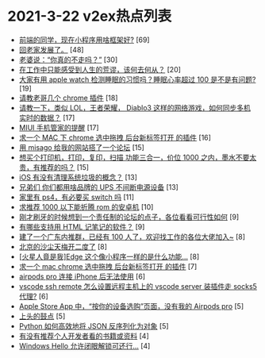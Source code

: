 # 2021-3-22 v2ex热点列表

+ [前端的同学，现在小程序用啥框架好?](https://www.v2ex.com/t/763801#reply69) [69]
+ [回老家发展了。](https://www.v2ex.com/t/763799#reply48) [48]
+ [老婆说：“你真的不走吗？”](https://www.v2ex.com/t/763792#reply30) [30]
+ [在工作中只能感受到人生的荒谬，该何去何从？](https://www.v2ex.com/t/763853#reply20) [20]
+ [大家有用 apple watch 检测睡眠的习惯吗？睡眠心率超过 100 是不是有问题?](https://www.v2ex.com/t/763856#reply19) [19]
+ [请教老哥几个 chrome 插件](https://www.v2ex.com/t/763825#reply18) [18]
+ [请教一下，类似 LOL，王者荣耀， Diablo3 这样的网络游戏，如何同步多机实时的数据？](https://www.v2ex.com/t/763822#reply17) [17]
+ [MIUI 手机管家的提醒](https://www.v2ex.com/t/763843#reply17) [17]
+ [求一个 MAC 下 chrome 选中拖拽 后台新标签打开 的插件](https://www.v2ex.com/t/763796#reply16) [16]
+ [用 misago 给我的网站搭了一个论坛](https://www.v2ex.com/t/763798#reply15) [15]
+ [想买个打印机，打印，复印，扫描 功能三合一，价位 1000 之内，墨水不要太贵，有推荐的吗？](https://www.v2ex.com/t/763802#reply15) [15]
+ [iOS 有没有清理系统垃圾的概念？](https://www.v2ex.com/t/763816#reply13) [13]
+ [兄弟们 你们都用啥品牌的 UPS 不间断电源设备](https://www.v2ex.com/t/763837#reply13) [13]
+ [家里有 ps4，有必要买 switch 吗](https://www.v2ex.com/t/763864#reply11) [11]
+ [求推荐 1000 以下能折腾 rom 的安卓机](https://www.v2ex.com/t/763794#reply10) [10]
+ [刚才刷牙的时候想到一个责任制的论坛的点子，各位看看可行性如何](https://www.v2ex.com/t/763846#reply9) [9]
+ [有哪些支持用 HTML 记笔记的软件？](https://www.v2ex.com/t/763852#reply9) [9]
+ [建了一个广东内推群，已经有 100 人了，欢迎找工作的各位大佬加入~](https://www.v2ex.com/t/763807#reply8) [8]
+ [北京的沙尘天梅开二度了](https://www.v2ex.com/t/763833#reply8) [8]
+ [[火星人竟是我]Edge 这个像小程序一样的是什么功能…](https://www.v2ex.com/t/763878#reply8) [8]
+ [求一个 mac chrome 选中拖拽 后台新标签打开 的插件](https://www.v2ex.com/t/763800#reply7) [7]
+ [airpods pro 连接 iPhone 后无法使用](https://www.v2ex.com/t/763806#reply6) [6]
+ [vscode ssh remote 怎么设置远程主机上的 vscode server 装插件走 socks5 代理?](https://www.v2ex.com/t/763866#reply6) [6]
+ [Apple Store App 中，“按你的设备选购”页面，没有我的 Airpods pro](https://www.v2ex.com/t/763810#reply5) [5]
+ [上头的鼓点](https://www.v2ex.com/t/763842#reply5) [5]
+ [Python 如何高效地将 JSON 反序列化为对象](https://www.v2ex.com/t/763871#reply5) [5]
+ [有没有推荐个人开发者看的书籍或资料](https://www.v2ex.com/t/763793#reply4) [4]
+ [Windows Hello 允许闭眼解锁可还行...](https://www.v2ex.com/t/763875#reply4) [4]
